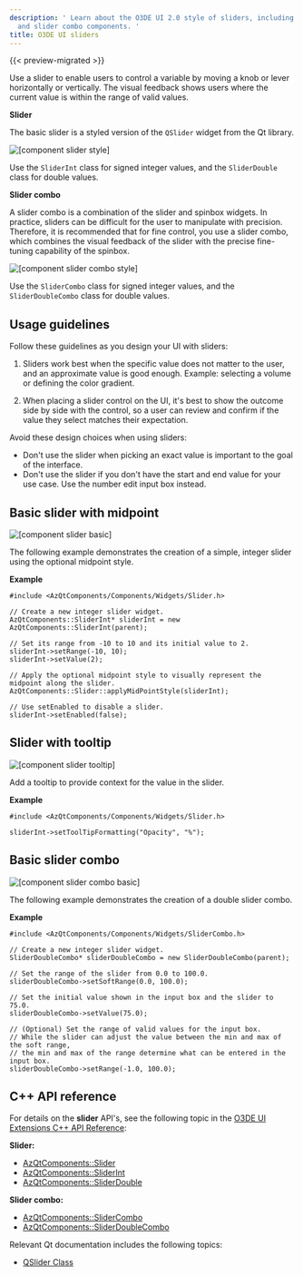 ```yaml
---
description: ' Learn about the O3DE UI 2.0 style of sliders, including the slider
  and slider combo components. '
title: O3DE UI sliders
---
```


{{< preview-migrated >}}

Use a slider to enable users to control a variable by moving a knob or lever horizontally or vertically\. The visual feedback shows users where the current value is within the range of valid values\.

 **Slider**

The basic slider is a styled version of the `QSlider` widget from the Qt library\.

![\[component slider style\]](/images/tools-ui/component-slider-style.png)

Use the `SliderInt` class for signed integer values, and the `SliderDouble` class for double values\.

 **Slider combo**

A slider combo is a combination of the slider and spinbox widgets\. In practice, sliders can be difficult for the user to manipulate with precision\. Therefore, it is recommended that for fine control, you use a slider combo, which combines the visual feedback of the slider with the precise fine\-tuning capability of the spinbox\.

![\[component slider combo style\]](/images/tools-ui/component-slider-combo-style.png)

Use the `SliderCombo` class for signed integer values, and the `SliderDoubleCombo` class for double values\.

## Usage guidelines<a name="sliders-usage"></a>

Follow these guidelines as you design your UI with sliders:

1.  Sliders work best when the specific value does not matter to the user, and an approximate value is good enough\. Example: selecting a volume or defining the color gradient\.

1.  When placing a slider control on the UI, it's best to show the outcome side by side with the control, so a user can review and confirm if the value they select matches their expectation\.

Avoid these design choices when using sliders:
+ Don't use the slider when picking an exact value is important to the goal of the interface\.
+ Don't use the slider if you don't have the start and end value for your use case\. Use the number edit input box instead\.

## Basic slider with midpoint<a name="slider-basic"></a>

![\[component slider basic\]](/images/tools-ui/component-slider-basic.png)

The following example demonstrates the creation of a simple, integer slider using the optional midpoint style\.

 **Example**

```
#include <AzQtComponents/Components/Widgets/Slider.h>

// Create a new integer slider widget.
AzQtComponents::SliderInt* sliderInt = new AzQtComponents::SliderInt(parent);

// Set its range from -10 to 10 and its initial value to 2.
sliderInt->setRange(-10, 10);
sliderInt->setValue(2);

// Apply the optional midpoint style to visually represent the midpoint along the slider.
AzQtComponents::Slider::applyMidPointStyle(sliderInt);

// Use setEnabled to disable a slider.
sliderInt->setEnabled(false);
```

## Slider with tooltip<a name="slider-tooltip"></a>

![\[component slider tooltip\]](/images/tools-ui/component-slider-tooltip.png)

Add a tooltip to provide context for the value in the slider\.

 **Example**

```
#include <AzQtComponents/Components/Widgets/Slider.h>

sliderInt->setToolTipFormatting("Opacity", "%");
```

## Basic slider combo<a name="slider-combo-basic"></a>

![\[component slider combo basic\]](/images/tools-ui/component-slider-combo-basic.png)

The following example demonstrates the creation of a double slider combo\.

 **Example**

```
#include <AzQtComponents/Components/Widgets/SliderCombo.h>

// Create a new integer slider widget.
SliderDoubleCombo* sliderDoubleCombo = new SliderDoubleCombo(parent);

// Set the range of the slider from 0.0 to 100.0.
sliderDoubleCombo->setSoftRange(0.0, 100.0);

// Set the initial value shown in the input box and the slider to 75.0.
sliderDoubleCombo->setValue(75.0);

// (Optional) Set the range of valid values for the input box.
// While the slider can adjust the value between the min and max of the soft range,
// the min and max of the range determine what can be entered in the input box.
sliderDoubleCombo->setRange(-1.0, 100.0);
```

## C\+\+ API reference<a name="sliders-api-ref"></a>

For details on the **slider** API's, see the following topic in the [O3DE UI Extensions C\+\+ API Reference](/docs/api/frameworks/azqtcomponents/namespace_az_qt_components.html):

 **Slider:**
+  [AzQtComponents::Slider](/docs/api/frameworks/azqtcomponents/class_az_qt_components_1_1_slider.html)
+  [AzQtComponents::SliderInt](/docs/api/frameworks/azqtcomponents/class_az_qt_components_1_1_slider_int.html)
+  [AzQtComponents::SliderDouble](/docs/api/frameworks/azqtcomponents/class_az_qt_components_1_1_slider_double.html)

 **Slider combo:**
+  [AzQtComponents::SliderCombo](/docs/api/frameworks/azqtcomponents/class_az_qt_components_1_1_slider_combo.html)
+  [AzQtComponents::SliderDoubleCombo](/docs/api/frameworks/azqtcomponents/class_az_qt_components_1_1_slider_double_combo.html)

Relevant Qt documentation includes the following topics:
+  [QSlider Class](https://doc.qt.io/qt-5/qslider.html)
